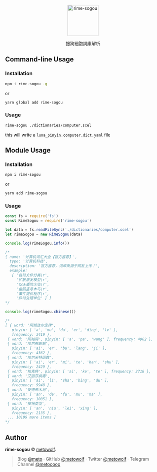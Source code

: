 <p align="center">
<img src="https://user-images.githubusercontent.com/2666735/50629646-64043400-0f78-11e9-96e0-9fdfea4d86d8.png" width="100px" alt="rime-sogou">
</p>

<p align="center">搜狗細胞詞庫解析</p>


## Command-line Usage

### Installation

```bash
npm i rime-sogou -g
```
or
```bash
yarn global add rime-sogou
```

### Usage

```bash
rime-sogou ./dictionaries/computer.scel
```

this will write a `luna_pinyin.computer.dict.yaml` file


## Module Usage

### Installation

```bash
npm i rime-sogou
```
or
```bash
yarn add rime-sogou
```

### Usage

```javascript
const fs = require('fs')
const RimeSogou = require('rime-sogou')

let data = fs.readFileSync('./dictionaries/computer.scel')
let rimeSogou = new RimeSogou(data)

console.log(rimeSogou.info())

/*
{ name: '计算机词汇大全【官方推荐】',
  type: '计算机科技',
  description: '官方推荐，词库来源于网友上传！',
  example:
   [ '自动文件分类\r',
     '扩散激发模型\r',
     '安天盾防火墙\r',
     '金狐盗号木马\r',
     '事件提供程序\r',
     '异动处理单位' ] }
*/

console.log(rimeSogou.chinese())

/*
[ { word: '阿姆达尔定律',
   pinyin: [ 'a', 'mu', 'da', 'er', 'ding', 'lv' ],
   frequency: 3419 },
 { word: '阿帕网', pinyin: [ 'a', 'pa', 'wang' ], frequency: 4902 },
 { word: '埃尔布朗基',
   pinyin: [ 'ai', 'er', 'bu', 'lang', 'ji' ],
   frequency: 4362 },
 { word: '埃尔米特函数',
   pinyin: [ 'ai', 'er', 'mi', 'te', 'han', 'shu' ],
   frequency: 2429 },
 { word: '埃克特', pinyin: [ 'ai', 'ke', 'te' ], frequency: 2718 },
 { word: '艾丽莎病毒',
   pinyin: [ 'ai', 'li', 'sha', 'bing', 'du' ],
   frequency: 9948 },
 { word: '安德夫木马',
   pinyin: [ 'an', 'de', 'fu', 'mu', 'ma' ],
   frequency: 10051 },
 { word: '按钮类型',
   pinyin: [ 'an', 'niu', 'lei', 'xing' ],
   frequency: 2135 },
 ... 10199 more items ]
*/
```

## Author

**rime-sogou** © [metowolf](https://github.com/metowolf).<br>

> Blog [@meto](https://i-meto.com) · GitHub [@metowolf](https://github.com/metowolf) · Twitter [@metowolf](https://twitter.com/metowolf) · Telegram Channel [@metooooo](https://t.me/metooooo)
